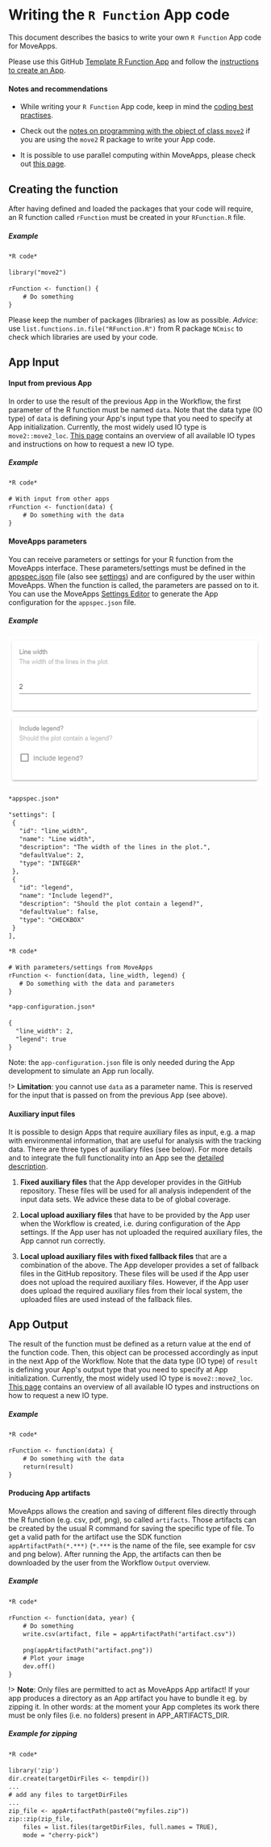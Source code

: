 # Writing the `R Function` App code
This document describes the basics to write your own `R Function` App code for MoveApps.

Please use this GitHub [Template R Function App](https://github.com/movestore/Template_R_Function_App ':ignore') and follow the [instructions to create an App](create_app.md).

#### Notes and recommendations
- While writing your `R Function` App code, keep in mind the [coding best practises](best_practices_coding.md).

- Check out the [notes on programming with the object of class `move2`](programing_move2.md) if you are using the `move2` R package to write your App code.

- It is possible to use parallel computing within MoveApps, please check out [this page](parallelcomp.md).


## Creating the function
After having defined and loaded the packages that your code will require, an R function called `rFunction` must be created in your `RFunction.R` file.

##### Example
```
*R code*

library("move2")

rFunction <- function() {
    # Do something
}
```

Please keep the number of packages (libraries) as low as possible. *Advice*: use `list.functions.in.file("RFunction.R")` from R package `NCmisc` to check which libraries are used by your code.


## App Input

#### Input from previous App
In order to use the result of the previous App in the Workflow, the first parameter of the R function must be named `data`. Note that the data type (IO type) of `data` is defining your App's input type that you need to specify at App initialization. Currently, the most widely used IO type is `move2::move2_loc`. [This page](IO_types.md) contains an overview of all available IO types and instructions on how to request a new IO type.

##### Example
```
*R code*

# With input from other apps
rFunction <- function(data) {
    # Do something with the data
}
```


#### MoveApps parameters
You can receive parameters or settings for your R function from the MoveApps interface. These parameters/settings must be defined in the [appspec.json](appspec.md) file (also see [settings](appspec/current/settings/README.md)) and are configured by the user within MoveApps. When the function is called, the parameters are passed on to it. You can use the MoveApps [Settings Editor](https://www.moveapps.org/apps/settingseditor ':ignore') to generate the App configuration for the `appspec.json` file.

##### Example
<kbd>![](files/sdk_settings_example.png)</kbd>

```
*appspec.json*

"settings": [
 {
   "id": "line_width",
   "name": "Line width",
   "description": "The width of the lines in the plot.",
   "defaultValue": 2,
   "type": "INTEGER"
 },
 {
   "id": "legend",
   "name": "Include legend?",
   "description": "Should the plot contain a legend?",
   "defaultValue": false,
   "type": "CHECKBOX"
 }
],
```

```
*R code*

# With parameters/settings from MoveApps 
rFunction <- function(data, line_width, legend) {
   # Do something with the data and parameters
}
```

```
*app-configuration.json*

{
  "line_width": 2,
  "legend": true
}

```
Note: the `app-configuration.json` file is only needed during the App development to simulate an App run locally.

!\>  **Limitation**: you cannot use `data` as a parameter name. This is reserved for the input that is passed on from the previous App (see above).


#### Auxiliary input files
It is possible to design Apps that require auxiliary files as input, e.g. a map with environmental information, that are useful for analysis with the tracking data. There are three types of auxiliary files (see below). For more details and to integrate the full functionality into an App see the [detailed description](auxiliary.md).

1. **Fixed auxiliary files** that the App developer provides in the GitHub repository. These files will be used for all analysis independent of the input data sets. We advice these data to be of global coverage.

2. **Local upload auxiliary files** that have to be provided by the App user when the Workflow is created, i.e. during configuration of the App settings. If the App user has not uploaded the required auxiliary files, the App cannot run correctly.

3. **Local upload auxiliary files with fixed fallback files** that are a combination of the above. The App developer provides a set of fallback files in the GitHub repository. These files will be used if the App user does not upload the required auxiliary files. However, if the App user does upload the required auxiliary files from their local system, the uploaded files are used instead of the fallback files.


## App Output
The result of the function must be defined as a return value at the end of the function code. Then, this object can be processed accordingly as input in the next App of the Workflow. Note that the data type (IO type) of `result` is defining your App's output type that you need to specify at App initialization. Currently, the most widely used IO type is `move2::move2_loc`. [This page](IO_types.md) contains an overview of all available IO types and instructions on how to request a new IO type.

##### Example
```
*R code*

rFunction <- function(data) {
    # Do something with the data
    return(result)
}
```

#### Producing App artifacts
MoveApps allows the creation and saving of different files directly through the R function (e.g. csv, pdf, png), so called `artifacts`. Those artifacts can be created by the usual R command for saving the specific type of file. To get a valid path for the artifact use the SDK function `appArtifactPath(*.***)` (`*.***` is the name of the file, see example for csv and png below). After running the App, the artifacts can then be downloaded by the user from the Workflow `Output` overview.

##### Example
```
*R code*

rFunction <- function(data, year) {
    # Do something
    write.csv(artifact, file = appArtifactPath("artifact.csv"))
	
    png(appArtifactPath("artifact.png"))
    # Plot your image
    dev.off()
}
```

!\> **Note**: Only files are permitted to act as MoveApps App artifact! If your app produces a directory as an App artifact you have to bundle it eg. by zipping it. In other words: at the moment your App completes its work there must be only files (i.e. no folders) present in APP_ARTIFACTS_DIR.

##### Example for zipping
```
*R code*

library('zip')
dir.create(targetDirFiles <- tempdir())
...
# add any files to targetDirFiles
...
zip_file <- appArtifactPath(paste0("myfiles.zip"))
zip::zip(zip_file, 
    files = list.files(targetDirFiles, full.names = TRUE),
    mode = "cherry-pick")
```

